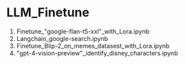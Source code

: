 # LLM_Finetune

1. Finetune_"google-flan-t5-xxl"_with_Lora.ipynb
2. Langchain_google-search.ipynb
3. Finetune_Blip-2_on_memes_datasest_with_Lora.ipynb
4. "gpt-4-vision-preview"_identify_disney_characters.ipynb
